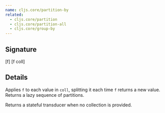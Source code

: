 ```yaml
---
name: cljs.core/partition-by
related:
  - cljs.core/partition
  - cljs.core/partition-all
  - cljs.core/group-by
---
```


## Signature
[f]
[f coll]


## Details

Applies `f` to each value in `coll`, splitting it each time `f` returns a new
value. Returns a lazy sequence of partitions.

Returns a stateful transducer when no collection is provided.

